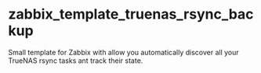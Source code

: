 # zabbix_template_truenas_rsync_backup
Small template for Zabbix with allow you automatically discover all your TrueNAS rsync tasks ant track their state.
